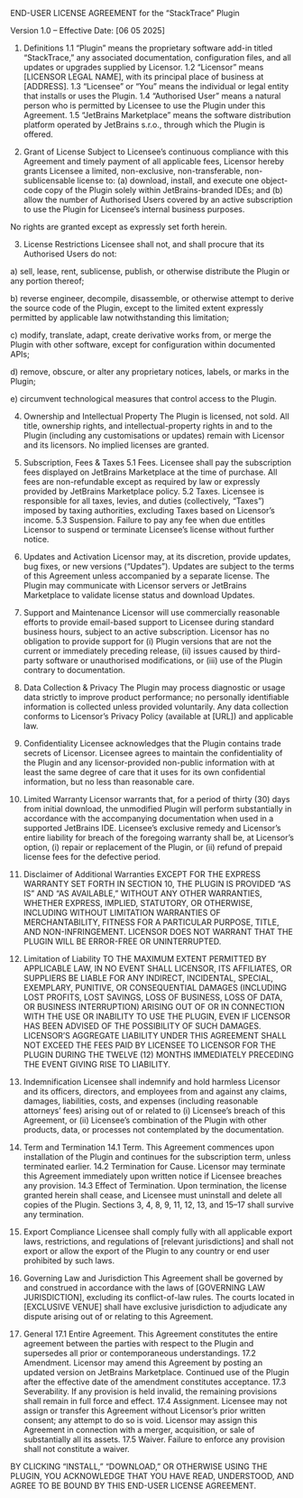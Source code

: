 END-USER LICENSE AGREEMENT
for the “StackTrace” Plugin

Version 1.0 – Effective Date: [06 05 2025]

1. Definitions
1.1 “Plugin” means the proprietary software add-in titled “StackTrace,” any associated documentation, configuration files, and all updates or upgrades supplied by Licensor.
1.2 “Licensor” means [LICENSOR LEGAL NAME], with its principal place of business at [ADDRESS].
1.3 “Licensee” or “You” means the individual or legal entity that installs or uses the Plugin.
1.4 “Authorised User” means a natural person who is permitted by Licensee to use the Plugin under this Agreement.
1.5 “JetBrains Marketplace” means the software distribution platform operated by JetBrains s.r.o., through which the Plugin is offered.

2. Grant of License
Subject to Licensee’s continuous compliance with this Agreement and timely payment of all applicable fees, Licensor hereby grants Licensee a limited, non-exclusive, non-transferable, non-sublicensable license to:
(a) download, install, and execute one object-code copy of the Plugin solely within JetBrains-branded IDEs; and
(b) allow the number of Authorised Users covered by an active subscription to use the Plugin for Licensee’s internal business purposes.

No rights are granted except as expressly set forth herein.

3. License Restrictions
Licensee shall not, and shall procure that its Authorised Users do not:

a) sell, lease, rent, sublicense, publish, or otherwise distribute the Plugin or any portion thereof;

b) reverse engineer, decompile, disassemble, or otherwise attempt to derive the source code of the Plugin, except to the limited extent expressly permitted by applicable law notwithstanding this limitation;

c) modify, translate, adapt, create derivative works from, or merge the Plugin with other software, except for configuration within documented APIs;

d) remove, obscure, or alter any proprietary notices, labels, or marks in the Plugin;

e) circumvent technological measures that control access to the Plugin.

4. Ownership and Intellectual Property
The Plugin is licensed, not sold. All title, ownership rights, and intellectual-property rights in and to the Plugin (including any customisations or updates) remain with Licensor and its licensors. No implied licenses are granted.

5. Subscription, Fees & Taxes
5.1 Fees. Licensee shall pay the subscription fees displayed on JetBrains Marketplace at the time of purchase. All fees are non-refundable except as required by law or expressly provided by JetBrains Marketplace policy.
5.2 Taxes. Licensee is responsible for all taxes, levies, and duties (collectively, “Taxes”) imposed by taxing authorities, excluding Taxes based on Licensor’s income.
5.3 Suspension. Failure to pay any fee when due entitles Licensor to suspend or terminate Licensee’s license without further notice.

6. Updates and Activation
Licensor may, at its discretion, provide updates, bug fixes, or new versions (“Updates”). Updates are subject to the terms of this Agreement unless accompanied by a separate license. The Plugin may communicate with Licensor servers or JetBrains Marketplace to validate license status and download Updates.

7. Support and Maintenance
Licensor will use commercially reasonable efforts to provide email-based support to Licensee during standard business hours, subject to an active subscription. Licensor has no obligation to provide support for (i) Plugin versions that are not the current or immediately preceding release, (ii) issues caused by third-party software or unauthorised modifications, or (iii) use of the Plugin contrary to documentation.

8. Data Collection & Privacy
The Plugin may process diagnostic or usage data strictly to improve product performance; no personally identifiable information is collected unless provided voluntarily. Any data collection conforms to Licensor’s Privacy Policy (available at [URL]) and applicable law.

9. Confidentiality
Licensee acknowledges that the Plugin contains trade secrets of Licensor. Licensee agrees to maintain the confidentiality of the Plugin and any licensor-provided non-public information with at least the same degree of care that it uses for its own confidential information, but no less than reasonable care.

10. Limited Warranty
Licensor warrants that, for a period of thirty (30) days from initial download, the unmodified Plugin will perform substantially in accordance with the accompanying documentation when used in a supported JetBrains IDE. Licensee’s exclusive remedy and Licensor’s entire liability for breach of the foregoing warranty shall be, at Licensor’s option, (i) repair or replacement of the Plugin, or (ii) refund of prepaid license fees for the defective period.

11. Disclaimer of Additional Warranties
EXCEPT FOR THE EXPRESS WARRANTY SET FORTH IN SECTION 10, THE PLUGIN IS PROVIDED “AS IS” AND “AS AVAILABLE,” WITHOUT ANY OTHER WARRANTIES, WHETHER EXPRESS, IMPLIED, STATUTORY, OR OTHERWISE, INCLUDING WITHOUT LIMITATION WARRANTIES OF MERCHANTABILITY, FITNESS FOR A PARTICULAR PURPOSE, TITLE, AND NON-INFRINGEMENT. LICENSOR DOES NOT WARRANT THAT THE PLUGIN WILL BE ERROR-FREE OR UNINTERRUPTED.

12. Limitation of Liability
TO THE MAXIMUM EXTENT PERMITTED BY APPLICABLE LAW, IN NO EVENT SHALL LICENSOR, ITS AFFILIATES, OR SUPPLIERS BE LIABLE FOR ANY INDIRECT, INCIDENTAL, SPECIAL, EXEMPLARY, PUNITIVE, OR CONSEQUENTIAL DAMAGES (INCLUDING LOST PROFITS, LOST SAVINGS, LOSS OF BUSINESS, LOSS OF DATA, OR BUSINESS INTERRUPTION) ARISING OUT OF OR IN CONNECTION WITH THE USE OR INABILITY TO USE THE PLUGIN, EVEN IF LICENSOR HAS BEEN ADVISED OF THE POSSIBILITY OF SUCH DAMAGES.
LICENSOR’S AGGREGATE LIABILITY UNDER THIS AGREEMENT SHALL NOT EXCEED THE FEES PAID BY LICENSEE TO LICENSOR FOR THE PLUGIN DURING THE TWELVE (12) MONTHS IMMEDIATELY PRECEDING THE EVENT GIVING RISE TO LIABILITY.

13. Indemnification
Licensee shall indemnify and hold harmless Licensor and its officers, directors, and employees from and against any claims, damages, liabilities, costs, and expenses (including reasonable attorneys’ fees) arising out of or related to (i) Licensee’s breach of this Agreement, or (ii) Licensee’s combination of the Plugin with other products, data, or processes not contemplated by the documentation.

14. Term and Termination
14.1 Term. This Agreement commences upon installation of the Plugin and continues for the subscription term, unless terminated earlier.
14.2 Termination for Cause. Licensor may terminate this Agreement immediately upon written notice if Licensee breaches any provision.
14.3 Effect of Termination. Upon termination, the license granted herein shall cease, and Licensee must uninstall and delete all copies of the Plugin. Sections 3, 4, 8, 9, 11, 12, 13, and 15–17 shall survive any termination.

15. Export Compliance
Licensee shall comply fully with all applicable export laws, restrictions, and regulations of [relevant jurisdictions] and shall not export or allow the export of the Plugin to any country or end user prohibited by such laws.

16. Governing Law and Jurisdiction
This Agreement shall be governed by and construed in accordance with the laws of [GOVERNING LAW JURISDICTION], excluding its conflict-of-law rules. The courts located in [EXCLUSIVE VENUE] shall have exclusive jurisdiction to adjudicate any dispute arising out of or relating to this Agreement.

17. General
17.1 Entire Agreement. This Agreement constitutes the entire agreement between the parties with respect to the Plugin and supersedes all prior or contemporaneous understandings.
17.2 Amendment. Licensor may amend this Agreement by posting an updated version on JetBrains Marketplace. Continued use of the Plugin after the effective date of the amendment constitutes acceptance.
17.3 Severability. If any provision is held invalid, the remaining provisions shall remain in full force and effect.
17.4 Assignment. Licensee may not assign or transfer this Agreement without Licensor’s prior written consent; any attempt to do so is void. Licensor may assign this Agreement in connection with a merger, acquisition, or sale of substantially all its assets.
17.5 Waiver. Failure to enforce any provision shall not constitute a waiver.

BY CLICKING “INSTALL,” “DOWNLOAD,” OR OTHERWISE USING THE PLUGIN, YOU ACKNOWLEDGE THAT YOU HAVE READ, UNDERSTOOD, AND AGREE TO BE BOUND BY THIS END-USER LICENSE AGREEMENT.

